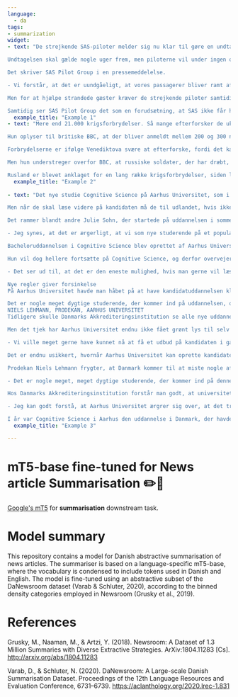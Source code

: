 ```yaml
---
language: 
  - da
tags:
- summarization
widget:
- text: "De strejkende SAS-piloter melder sig nu klar til gøre en undtagelse fra strejken for at hente strandede chartergæster hjem fra flere ferieområder.

Undtagelsen skal gælde nogle uger frem, men piloterne vil under ingen omstændigheder have nye gæster med sig ned til de samme destinationer.

Det skriver SAS Pilot Group i en pressemeddelelse.

- Vi forstår, at det er uundgåeligt, at vores passagerer bliver ramt af strejken. Men vi piloter er altid fokuseret på at opføre os ansvarligt med passagersikkerheden som højeste prioritet, siger Martin Lindgren, der er formand for SAS Pilot Group i Norden.

Men for at hjælpe strandede gæster kræver de strejkende piloter samtidig, at SAS' trækker sin lockout af piloterne tilbage.

Samtidig ser SAS Pilot Group det som en forudsætning, at SAS ikke får hjælp fra andre flyselskaber til at flyve nye passagerer til de samme destinationer, som piloterne tilbyder at flyve gæster hjem fra, skriver fagforeningen."
  example_title: "Example 1"
- text: "Mere end 21.000 krigsforbrydelser. Så mange efterforsker de ukrainske myndigheder lige nu ifølge den ukrainske rigsadvokat, Iryna Venediktova.

Hun oplyser til britiske BBC, at der bliver anmeldt mellem 200 og 300 nye sager om dagen.

Forbrydelserne er ifølge Venediktova svære at efterforske, fordi det kan være vanskeligt at komme frem til de relevante områder og mennesker.

Men hun understreger overfor BBC, at russiske soldater, der har dræbt, tortureret eller voldtaget civile, bør forstå, at det kun er et spørgsmål om tid, før de alle vil komme for retten.

Rusland er blevet anklaget for en lang række krigsforbrydelser, siden landet invaderede Ukraine den 24. februar, men afviser alle anklager."
  example_title: "Example 2"
  
- text: "Det nye studie Cognitive Science på Aarhus Universitet, som i år havde Østjyllands højeste adgangskrav på 11,7 i karaktergennemsnit, udklækker det første hold bachelorer til sommer.

Men når de skal læse videre på kandidaten må de til udlandet, hvis ikke de vil skifte til et andet fag. Aarhus Universitet kan nemlig ikke nå at oprette en kandidat i Cognitive Science til næste sommer, hvor det første hold bachelorer er færdige.

Det rammer blandt andre Julie Sohn, der startede på uddannelsen i sommeren 2015, og derfor kun mangler et år, før hun er bachelor.

- Jeg synes, at det er ærgerligt, at vi som nye studerende på et populært studie ikke kan tage en kandidat i Danmark, siger hun.

Bacheloruddannelsen i Cognitive Science blev oprettet af Aarhus Universitet i 2015, og uddannelsen kombinerer viden om menneskelig adfærd med avanceret statistik. Da der endnu ikke er oprettet en kandidatuddannelse indenfor dette område, har Julie Sohn i stedet mulighed for at læse en kandidatgrad i for eksempel informationsvidenskab.

Hun vil dog hellere fortsætte på Cognitive Science, og derfor overvejer hun nu at læse videre i udlandet.

- Det ser ud til, at det er den eneste mulighed, hvis man gerne vil læse videre på noget, der faktisk passer ind til vores studie, siger hun.

Nye regler giver forsinkelse
På Aarhus Universitet havde man håbet på at have kandidatuddannelsen klar, når det første hold bachelorer bliver færdige til sommer. Arbejdet er dog blevet forsinket, fordi der er kommet nye regler for, hvornår man må oprette en uddannelse, fortæller Niels Lehmann, prodekan på fakultetet Arts, som Cognitive Science hører under.

Det er nogle meget dygtige studerende, der kommer ind på uddannelsen, og det er klart, at de i et vist omfang vil orientere sig mod udlandet, hvor man så kan forestille sig, at de bider sig fast.
NIELS LEHMANN, PRODEKAN, AARHUS UNIVERSITET
Tidligere skulle Danmarks Akkrediteringsinstitution se alle nye uddannelser efter i sømmene for at sikre, at kvaliteten var i orden. Nu skal uddannelsesinstitutionerne selv stå for det kvalitetstjek.

Men det tjek har Aarhus Universitet endnu ikke fået grønt lys til selv at udføre, fortæller prodekanen.

- Vi ville meget gerne have kunnet nå at få et udbud på kandidaten i gang i 2018, men så længe man er under institutionsakkreditering, så kan man ikke ansøge om nye uddannelser, siger han.

Det er endnu usikkert, hvornår Aarhus Universitet kan oprette kandidaten i Cognitive Science. Hvis de får alle de nødvendige godkendelser, kan den tidligst være klar i 2019.

Prodekan Niels Lehmann frygter, at Danmark kommer til at miste nogle af landets skarpeste studerende, hvis de er nødt til at rejse til udlandet for at gøre deres uddannelse færdig.

- Det er nogle meget, meget dygtige studerende, der kommer ind på denne uddannelse, og det er klart, at de i et vist omfang vil orientere sig mod udlandet, hvor man så kan forestille sig, at de bider sig fast, siger han.

Hos Danmarks Akkrediteringsinstitution forstår man godt, at universitets ansatte og studenrede ærgrer sig.

- Jeg kan godt forstå, at Aarhus Universitet ærgrer sig over, at det trækker ud, og at der går noget tid, før man får mulighed for at oprette nye uddannelser, og at man ikke har fået den genvej til at oprette nye uddannelser, som ville være fuldt med, hvis man havde opnået en positiv institutionsakkreditering, siger kommunikationsansvarlig Daniel Sebastian Larsen.

I år var Cognitive Science i Aarhus den uddannelse i Danmark, der havde det fjerde højeste karakterkrav - det højeste var 'AP Graduate in Marketing Management' på Erhvervsakademi Sjælland med et krav på 12,3."
  example_title: "Example 3"

---
```

# mT5-base fine-tuned for News article Summarisation ✏️🧾

[Google's mT5](https://aclanthology.org/2021.naacl-main.41/) for **summarisation** downstream task.

# Model summary
This repository contains a model for Danish abstractive summarisation of news articles. The summariser is based on a language-specific mT5-base, where the vocabulary is condensed to include tokens used in Danish and English. The model is fine-tuned using an abstractive subset of the DaNewsroom dataset (Varab & Schluter, 2020), according to the binned density categories employed in Newsroom (Grusky et al., 2019).

# References
Grusky, M., Naaman, M., & Artzi, Y. (2018). Newsroom: A Dataset of 1.3 Million Summaries with Diverse Extractive Strategies. ArXiv:1804.11283 [Cs]. http://arxiv.org/abs/1804.11283

Varab, D., & Schluter, N. (2020). DaNewsroom: A Large-scale Danish Summarisation Dataset. Proceedings of the 12th Language Resources and Evaluation Conference, 6731–6739. https://aclanthology.org/2020.lrec-1.831

